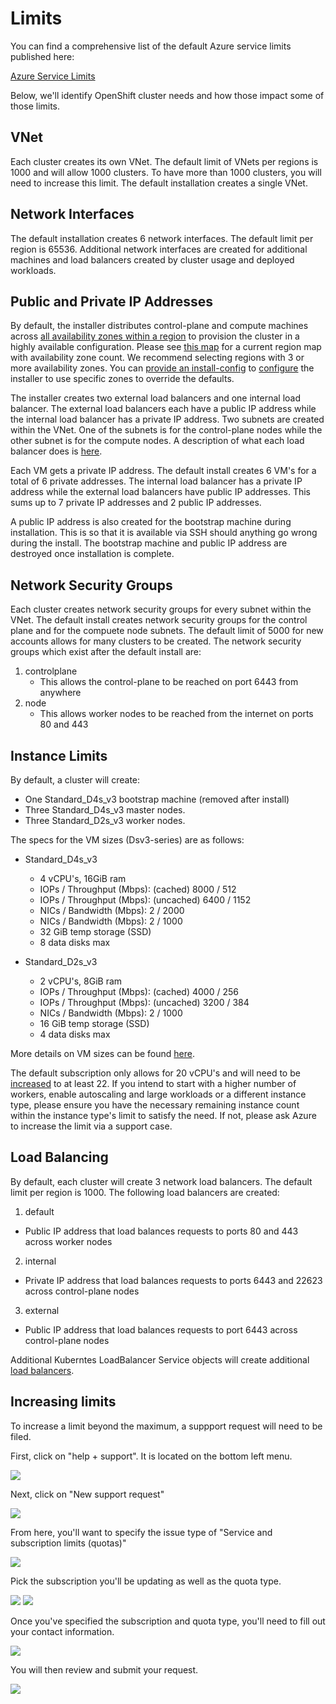 # Limits

You can find a comprehensive list of the default Azure service limits published here:

[Azure Service Limits][service-limits]

Below, we'll identify OpenShift cluster needs and how those impact some of those limits.

## VNet

Each cluster creates its own VNet. The default limit of VNets per regions is 1000 and will allow 1000 clusters. To 
have more than 1000 clusters, you will need to increase this limit. The default installation creates a single VNet.

## Network Interfaces

The default installation creates 6 network interfaces. The default limit per region is 65536. Additional network interfaces are
created for additional machines and load balancers created by cluster usage and deployed workloads.

## Public and Private IP Addresses

By default, the installer distributes control-plane and compute machines across [all availability zones within a region][availability-zones] to provision the cluster in a highly available configuration.
Please see [this map][az-map] for a current region map with availability zone count.
We recommend selecting regions with 3 or more availability zones.
You can [provide an install-config](../overview.md#multiple-invocations) to [configure](customization.md) the installer to use specific zones to override the defaults.

The installer creates two external load balancers and one internal load balancer. The external load balancers each have a public IP address while the internal load balancer has a private IP address. Two subnets are created within the VNet. One of the subnets is for the control-plane nodes while the other subnet is for the compute nodes. A description of what each load balancer does is [here](#load-balancing).

Each VM gets a private IP address. The default install creates 6 VM's for a total of 6 private addresses. The internal load balancer has a private IP address while the external load balancers have public IP addresses. This sums up to 7 private IP addresses and 2 public IP addresses.

A public IP address is also created for the bootstrap machine during installation. This is so that it is available via SSH should anything go wrong during the install. The bootstrap machine and public IP address are destroyed once installation is complete.

## Network Security Groups

Each cluster creates network security groups for every subnet within the VNet. The default install creates network
security groups for the control plane and for the compuete node subnets. The default limit of 5000 for new accounts
allows for many clusters to be created. The network security groups which exist after the default install are:

1. controlplane
   * This allows the control-plane to be reached on port 6443 from anywhere
2. node
   * This allows worker nodes to be reached from the internet on ports 80 and 443

## Instance Limits

By default, a cluster will create:

* One Standard_D4s_v3 bootstrap machine (removed after install)
* Three Standard_D4s_v3 master nodes.
* Three Standard_D2s_v3 worker nodes.

The specs for the VM sizes (Dsv3-series) are as follows:

* Standard_D4s_v3
   * 4 vCPU's, 16GiB ram
   * IOPs / Throughput (Mbps): (cached) 8000 / 512
   * IOPs / Throughput (Mbps): (uncached) 6400 / 1152
   * NICs / Bandwidth (Mbps): 2 / 2000
   * NICs / Bandwidth (Mbps): 2 / 1000
   * 32 GiB temp storage (SSD)
   * 8 data disks max

* Standard_D2s_v3
   * 2 vCPU's, 8GiB ram
   * IOPs / Throughput (Mbps): (cached) 4000 / 256
   * IOPs / Throughput (Mbps): (uncached) 3200 / 384
   * NICs / Bandwidth (Mbps): 2 / 1000
   * 16 GiB temp storage (SSD)
   * 4 data disks max

More details on VM sizes can be found [here][sizes-general].

The default subscription only allows for 20 vCPU's and will need to be [increased](#increasing-limits) to at least 22.
If you intend to start with a higher number of workers, enable autoscaling and large workloads
or a different instance type, please ensure you have the necessary remaining instance count within the instance type's
limit to satisfy the need. If not, please ask Azure to increase the limit via a support case.


## Load Balancing

By default, each cluster will create 3 network load balancers. The default limit per region is 1000. The following load balancers are created:

1. default 
  * Public IP address that load balances requests to ports 80 and 443 across worker nodes
2. internal
  * Private IP address that load balances requests to ports 6443 and 22623 across control-plane nodes
3. external
  * Public IP address that load balances requests to port 6443 across control-plane nodes

Additional Kuberntes LoadBalancer Service objects will create additional [load balancers][load-balancing]. 


## Increasing limits


To increase a limit beyond the maximum, a suppport request will need to be filed.

First, click on "help + support". It is located on the bottom left menu.

![](images/limits_Microsoft_Azure_0.png)

Next, click on "New support request"

![](images/limits_Microsoft_Azure_1.png)

From here, you'll want to specify the issue type of "Service and subscription limits (quotas)"

![](images/limits_Microsoft_Azure_2.png)

Pick the subscription you'll be updating as well as the quota type.

![](images/limits_Microsoft_Azure_3.png)
![](images/limits_Microsoft_Azure_4.png)

Once you've specified the subscription and quota type, you'll need to fill out your contact information.

![](images/limits_Microsoft_Azure_5.png)


You will then review and submit your request.

![](images/limits_Microsoft_Azure_7.png)


[availability-zones]: https://azure.microsoft.com/en-us/global-infrastructure/availability-zones/
[az-map]: https://azure.microsoft.com/en-us/global-infrastructure/regions/

[network-ip]: https://docs.microsoft.com/en-us/azure/virtual-network/virtual-network-ip-addresses-overview-arm

[load-balancing]: https://docs.microsoft.com/en-us/azure/load-balancer/load-balancer-overview
[service-limits]: https://docs.microsoft.com/en-us/azure/azure-subscription-service-limits
[sizes-general]: https://docs.microsoft.com/en-us/azure/virtual-machines/windows/sizes-general
